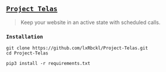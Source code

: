 ## [`Project Telas`](http://lxrbckl.com/Project-Telas)
> Keep your website in an active state with scheduled calls.

### `Installation`
```
git clone https://github.com/lxRbckl/Project-Telas.git
cd Project-Telas

pip3 install -r requirements.txt
```
